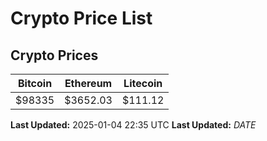 # Crypto Price List

## Crypto Prices
| Bitcoin | Ethereum | Litecoin |
| ------- | -------- | -------- |
| $98335 | $3652.03 | $111.12 |
**Last Updated:** 2025-01-04 22:35 UTC
**Last Updated:** $DATE$
